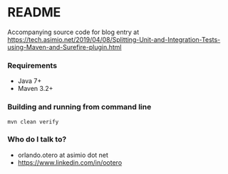 # README #

Accompanying source code for blog entry at https://tech.asimio.net/2019/04/08/Splitting-Unit-and-Integration-Tests-using-Maven-and-Surefire-plugin.html

### Requirements ###

* Java 7+
* Maven 3.2+

### Building and running from command line ###

```
mvn clean verify
```

### Who do I talk to? ###

* orlando.otero at asimio dot net
* https://www.linkedin.com/in/ootero